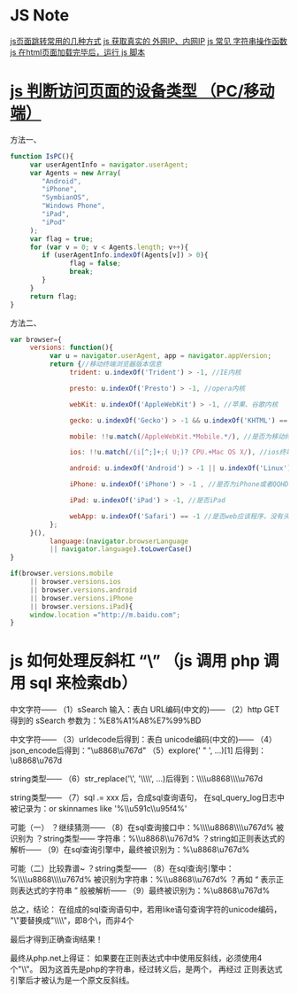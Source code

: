 # JS Note

[js页面跳转常用的几种方式](http://www.jb51.net/article/25403.htm)
[js 获取真实的 外网IP、内网IP](https://www.giuem.com/js-get-ip/)
[js 常见 字符串操作函数](http://web.jobbole.com/82334/)
[js 在html页面加载完毕后，运行 js 脚本](http://www.jb51.net/article/51140.htm)

# [js 判断访问页面的设备类型 （PC/移动端）](http://www.cnblogs.com/lostyu/p/3164360.html)

方法一、
``` javascript
function IsPC(){
     var userAgentInfo = navigator.userAgent;
     var Agents = new Array(
        "Android",
        "iPhone",
        "SymbianOS",
        "Windows Phone",
        "iPad",
        "iPod"
     );
     var flag = true;
     for (var v = 0; v < Agents.length; v++){
        if (userAgentInfo.indexOf(Agents[v]) > 0){
               flag = false;
               break;
        }
     }
     return flag;
}
```

方法二、
``` javascript
var browser={
     versions: function(){
          var u = navigator.userAgent, app = navigator.appVersion;
          return {//移动终端浏览器版本信息
               trident: u.indexOf('Trident') > -1, //IE内核

               presto: u.indexOf('Presto') > -1, //opera内核

               webKit: u.indexOf('AppleWebKit') > -1, //苹果、谷歌内核

               gecko: u.indexOf('Gecko') > -1 && u.indexOf('KHTML') == -1, //火狐内核

               mobile: !!u.match(/AppleWebKit.*Mobile.*/), //是否为移动终端

               ios: !!u.match(/(i[^;]+;( U;)? CPU.+Mac OS X/), //ios终端

               android: u.indexOf('Android') > -1 || u.indexOf('Linux') > -1, //android终端或者uc浏览器

               iPhone: u.indexOf('iPhone') > -1 , //是否为iPhone或者QQHD浏览器

               iPad: u.indexOf('iPad') > -1, //是否iPad

               webApp: u.indexOf('Safari') == -1 //是否web应该程序，没有头部与底部
          };
     }(),
          language:(navigator.browserLanguage
          || navigator.language).toLowerCase()
}

if(browser.versions.mobile
     || browser.versions.ios
     || browser.versions.android
     || browser.versions.iPhone
     || browser.versions.iPad){
     window.location ="http://m.baidu.com";
}
```


# js 如何处理反斜杠 “\” （js 调用 php 调用 sql 来检索db）

中文字符——
          （1）sSearch 输入：表白
URL编码(中文的)——
          （2）http GET 得到的 sSearch 参数为：%E8%A1%A8%E7%99%BD

中文字符——
          （3）urldecode后得到：表白
unicode编码(中文的)——
          （4）json_encode后得到："\u8868\u767d"
          （5）explore(' " ', ...)[1] 后得到：\u8868\u767d

string类型——
          （6）str_replace('\\', '\\\\\\\\', ...)后得到：\\\\\\\\u8868\\\\\\\\u767d

string类型——
          （7）sql .= xxx 后，合成sql查询语句，
                  在sql_query_log日志中被记录为：or  skinnames like '%\\\\u591c\\\\u95f4%'

可能（一）
？继续猜测——
          （8）在sql查询接口中：%\\\\\\\\u8868\\\\\\\\u767d% 被识别为
？string类型——
                    字符串：%\\\\u8868\\\\u767d%
？string如正则表达式的解析——
          （9）在sql查询引擎中，最终被识别为：%\\u8868\\u767d%

可能（二）比较靠谱~
？string类型——
          （8）在sql查询引擎中：%\\\\\\\\u8868\\\\\\\\u767d%
                    被识别为字符串：%\\\\u8868\\\\u767d%
？再如 “ 表示正则表达式的字符串 ” 般被解析——
          （9）最终被识别为：%\\u8868\\u767d%

总之，结论：
          在组成的sql查询语句中，若用like语句查询字符的unicode编码，
          "\\"要替换成"\\\\\\\\"，即8个\，而非4个

最后才得到正确查询结果！

最终从php.net上得证：
如果要在正则表达式中中使用反斜线，必须使用4个"\\\\"。
因为这首先是php的字符串，经过转义后，是两个，
再经过 正则表达式引擎后才被认为是一个原文反斜线。
